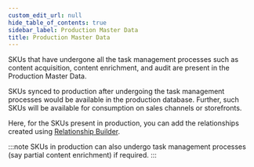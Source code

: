 ```yaml
---
custom_edit_url: null
hide_table_of_contents: true
sidebar_label: Production Master Data
title: Production Master Data
---
```


SKUs that have undergone all the task management processes such as content acquisition, content enrichment, and audit are present in the Production Master Data. 

SKUs synced to production after undergoing the task management processes would be available in the production database. Further, such SKUs will be available for consumption on sales channels or storefronts. 

Here, for the SKUs present in production, you can add the relationships created using [Relationship Builder](/docs/pim/relationships.md).

:::note
SKUs in production can also undergo task management processes (say partial content enrichment) if required.
:::
